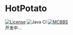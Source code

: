 # HotPotato  
[![License](https://img.shields.io/badge/License-AGPL%20v3-blue.svg)](LICENSE)
![Java CI](https://github.com/lt-name/HotPotato_Nukkit/workflows/Java%20CI/badge.svg)
[![MCBBS](https://img.shields.io/badge/Link-MCBBS-brightgreen)](https://www.mcbbs.net/thread-1042842-1-1.html)  
开发中...